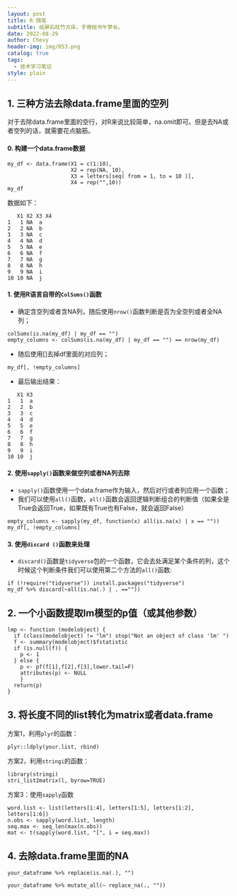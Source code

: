 ```yaml
---
layout: post
title: R 随笔
subtitle: 纸屏石枕竹方床，手倦抛书午梦长。
date: 2022-08-29
author: Chevy
header-img: img/053.png
catalog: true
tags:
  - 技术学习笔记
style: plain
---
```


## 1. 三种方法去除data.frame里面的空列

对于去除data.frame里面的空行，对R来说比较简单，na.omit即可。但是去NA或者空列的话，就需要花点脑筋。

#### 0. 构建一个data.frame数据

```shell
my_df <- data.frame(X1 = c(1:10),
                    X2 = rep(NA, 10),
                    X3 = letters[seq( from = 1, to = 10 )],
                    X4 = rep("",10))
my_df
```

数据如下：

```shell
   X1 X2 X3 X4
1   1 NA  a   
2   2 NA  b   
3   3 NA  c   
4   4 NA  d   
5   5 NA  e   
6   6 NA  f   
7   7 NA  g   
8   8 NA  h   
9   9 NA  i   
10 10 NA  j   
```

#### 1. 使用R语言自带的`ColSums()`函数

- 确定含空列或者含NA列，随后使用`nrow()`函数判断是否为全空列或者全NA列；

```shell
colSums(is.na(my_df) | my_df == "")
empty_columns <- colSums(is.na(my_df) | my_df == "") == nrow(my_df)
```

- 随后使用[]去掉df里面的对应列；

```shell
my_df[, !empty_columns]
```

- 最后输出结果：

```shell
   X1 X3
1   1  a
2   2  b
3   3  c
4   4  d
5   5  e
6   6  f
7   7  g
8   8  h
9   9  i
10 10  j
```

#### 2. 使用`sapply()`函数来做空列或者NA列去除

- `sapply()`函数使用一个data.frame作为输入，然后对行或者列应用一个函数；
- 我们可以使用`all()`函数，`all()`函数会返回逻辑判断组合的判断值（如果全是True会返回True，如果既有True也有False，就会返回False）

```shell
empty_columns <- sapply(my_df, function(x) all(is.na(x) | x == ""))
my_df[, !empty_columns]
```

#### 3. 使用`discard ()`函数来处理

- `discard()`函数是`tidyverse`包的一个函数，它会去处满足某个条件的列，这个时候这个判断条件我们可以使用第二个方法的`all()`函数:

```shell
if (!require("tidyverse")) install.packages("tidyverse")
my_df %>% discard(~all(is.na(.) | . ==""))
```



## 2. 一个小函数提取lm模型的p值（或其他参数）

```shell
lmp <- function (modelobject) {
  if (class(modelobject) != "lm") stop("Not an object of class 'lm' ")
  f <- summary(modelobject)$fstatistic
  if (is.null(f)) {
    p <- 1
  } else {  
    p <- pf(f[1],f[2],f[3],lower.tail=F)
    attributes(p) <- NULL
    }
  return(p)
}
```



## 3. 将长度不同的list转化为matrix或者data.frame

方案1，利用`plyr`的函数：

```
plyr::ldply(your.list, rbind)
```

方案2，利用`stringi`的函数：

```
library(stringi)
stri_list2matrix(l, byrow=TRUE)
```

方案3：使用`sapply`函数

```shell
word.list <- list(letters[1:4], letters[1:5], letters[1:2], letters[1:6])
n.obs <- sapply(word.list, length)
seq.max <- seq_len(max(n.obs))
mat <- t(sapply(word.list, "[", i = seq.max))
```



## 4. 去除data.frame里面的NA

```shell
your_dataframe %>% replace(is.na(.), "")

your_dataframe %>% mutate_all(~ replace_na(., ""))
```
